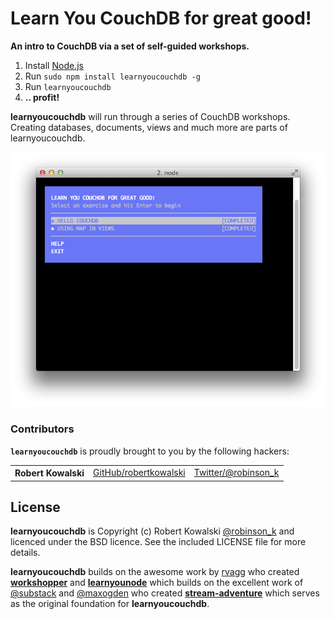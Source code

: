 # Learn You CouchDB for great good!

**An intro to CouchDB via a set of self-guided workshops.**

  1. Install [Node.js](http://nodejs.org/)
  2. Run `sudo npm install learnyoucouchdb -g`
  3. Run `learnyoucouchdb`
  4. **.. profit!**

**learnyoucouchdb** will run through a series of CouchDB workshops. Creating databases, documents,
views and much more are parts of learnyoucouchdb.

![](learnyoucouchdb.png)

### Contributors

<b><code>learnyoucouchdb</code></b> is proudly brought to you by the following hackers:

<table><tbody>
<tr><th align="left">Robert Kowalski</th><td><a href="https://github.com/robertkowalski">GitHub/robertkowalski</a></td><td><a href="http://twitter.com/robinson_k">Twitter/@robinson_k</a></td></tr>
</tbody></table>

## License

**learnyoucouchdb** is Copyright (c) Robert Kowalski [@robinson_k](https://twitter.com/robinson_k) and licenced under the BSD licence. See the included LICENSE file for more details.

**learnyoucouchdb** builds on the awesome work by [rvagg](https://github.com/rvagg) who created **[workshopper](https://github.com/rvagg/workshopper)** and **[learnyounode](https://github.com/rvagg/learnyounode)** which builds on the excellent work of [@substack](https://github.com/substack) and [@maxogden](https://github.com/maxogden) who created **[stream-adventure](https://github.com/substack/stream-adventure)** which serves as the original foundation for **learnyoucouchdb**.
